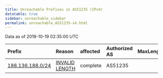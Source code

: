 ```yaml
---
title: Unreachable Prefixes in AS51235 (IPv4)
datatable: true
sidebar: unreachable_sidebar
permalink: unreachable_AS51235-v4.html
---
```


Data as of 2018-10-19 02:35:00 UTC


<div class="datatable-begin"></div>

| Prefix                                                     | Reason                                                                                                     | affected   | Authorized AS   |   MaxLength | Anchor                                         |   unreachable /24s |
|:-----------------------------------------------------------|:-----------------------------------------------------------------------------------------------------------|:-----------|:----------------|------------:|:-----------------------------------------------|-------------------:|
| [188.136.188.0/24](https://stat.ripe.net/188.136.188.0/24) | [INVALID LENGTH](https://rpki-validator.ripe.net/announcement-preview?asn=AS51235&prefix=188.136.188.0/24) | complete   | AS51235         |          23 | [RIPE](unreachable_RIPE_NCC_RPKI_Root-v4.html) |                  1 |

<div class="datatable-end"></div>